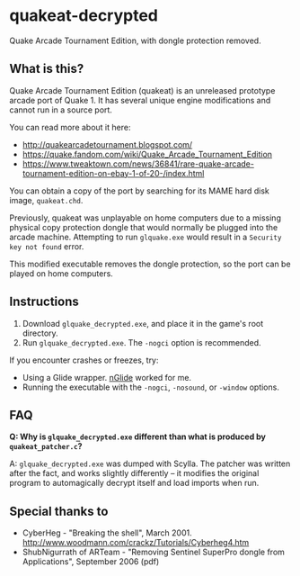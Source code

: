 # quakeat-decrypted #

Quake Arcade Tournament Edition, with dongle protection removed.

## What is this? ##

Quake Arcade Tournament Edition (quakeat) is an unreleased prototype arcade port of Quake 1. It has several unique engine modifications and cannot run in a source port.

You can read more about it here:

- http://quakearcadetournament.blogspot.com/
- https://quake.fandom.com/wiki/Quake_Arcade_Tournament_Edition
- https://www.tweaktown.com/news/36841/rare-quake-arcade-tournament-edition-on-ebay-1-of-20-/index.html

You can obtain a copy of the port by searching for its MAME hard disk image, `quakeat.chd`.

Previously, quakeat was unplayable on home computers due to a missing physical copy protection dongle that would normally be plugged into the arcade machine. Attempting to run `glquake.exe` would result in a `Security key not found` error.

This modified executable removes the dongle protection, so the port can be played on home computers.

## Instructions ##

1. Download `glquake_decrypted.exe`, and place it in the game's root directory.
2. Run `glquake_decrypted.exe`. The `-nogci` option is recommended.

If you encounter crashes or freezes, try:

- Using a Glide wrapper. [nGlide](http://www.zeus-software.com/downloads/nglide) worked for me.
- Running the executable with the `-nogci`, `-nosound`, or `-window` options.

## FAQ ##

**Q: Why is `glquake_decrypted.exe` different than what is produced by `quakeat_patcher.c`?**

A: `glquake_decrypted.exe` was dumped with Scylla. The patcher was written after the fact, and works slightly differently – it modifies the original program to automagically decrypt itself and load imports when run.

## Special thanks to ##

- CyberHeg - "Breaking the shell", March 2001. http://www.woodmann.com/crackz/Tutorials/Cyberheg4.htm
- ShubNigurrath of ARTeam - "Removing Sentinel SuperPro dongle from Applications", September 2006 (pdf)